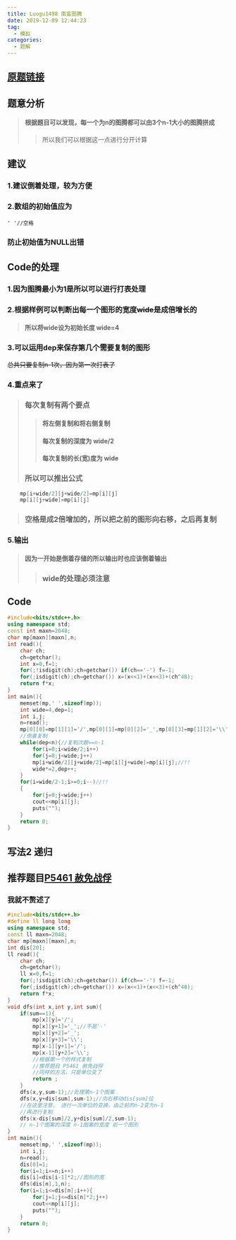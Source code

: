 ```yaml
---
title: Luogu1498 南蛮图腾
date: 2019-12-09 12:44:23
tag:
  - 模拟
categories:
  - 题解
---
```

## [原题链接](https://www.luogu.com.cn/problem/P1498)
## 题意分析
> #### 根据题目可以发现，每一个为n的图腾都可以由3个n-1大小的图腾拼成
>> 所以我们可以根据这一点进行分开计算
## 建议
### 1.建议倒着处理，较为方便
### 2.数组的初始值应为
```
' '//空格
```
### 防止初始值为NULL出错
## Code的处理
### 1.因为图腾最小为1是所以可以进行打表处理
### 2.根据样例可以判断出每一个图形的宽度~~wide~~是成倍增长的
> #### 所以将wide设为初始长度 wide=4
### 3.可以运用dep来保存第几个需要复制的图形
   ~~总共只要复制n-1次，因为第一次打表了~~
### 4.重点来了
>### 每次复制有两个要点
>> #### 将左侧复制和将右侧复制
>> #### 每次复制的深度为 wide/2
>> #### 每次复制的长(宽)度为 wide
>### 所以可以推出公式
```cpp
	mp[i+wide/2][j+wide/2]=mp[i][j]
	mp[i][j+wide]=mp[i][j]
```
>###   空格是成2倍增加的，所以把之前的图形向右移，之后再复制
### 5.输出
>#### 因为一开始是倒着存储的所以输出时也应该倒着输出
>>### wide的处理必须注意
## Code
```cpp
#include<bits/stdc++.h>
using namespace std;
const int maxn=2048;
char mp[maxn][maxn],n;
int read(){
	char ch;
	ch=getchar();
	int x=0,f=1;
	for(;!isdigit(ch);ch=getchar()) if(ch=='-') f=-1;
	for(;isdigit(ch);ch=getchar()) x=(x<<1)+(x<<3)+(ch^48);
	return f*x;
}
int main(){
	memset(mp,' ',sizeof(mp));
	int wide=4,dep=1;
	int i,j; 
	n=read();
	mp[0][0]=mp[1][1]='/',mp[0][1]=mp[0][2]='_',mp[0][3]=mp[1][2]='\\';
	//倒着复制 
	while(dep<n){//复制次数==n-1 
		for(i=0;i<wide/2;i++)
		for(j=0;j<wide;j++)
		mp[i+wide/2][j+wide/2]=mp[i][j+wide]=mp[i][j];//!!
		wide*=2,dep++;
	}
	for(i=wide/2-1;i>=0;i--)//!!
	{
		for(j=0;j<wide;j++)
		cout<<mp[i][j];
		puts("");
	}
	return 0;
} 
```
## 写法2 递归
## 推荐题目[P5461 赦免战俘](https://www.luogu.com.cn/problem/P5461)
### 我就不赘述了
```cpp
#include<bits/stdc++.h>
#define ll long long
using namespace std;
const ll maxn=2048;
char mp[maxn][maxn],n;
int dis[20];
ll read(){
	char ch;
	ch=getchar();
	ll x=0,f=1;
	for(;!isdigit(ch);ch=getchar()) if(ch=='-') f=-1;
	for(;isdigit(ch);ch=getchar()) x=(x<<1)+(x<<3)+(ch^48);
	return f*x;
}
void dfs(int x,int y,int sum){
	if(sum==1){
		mp[x][y]='/';
		mp[x][y+1]='_';//不是'-' 
		mp[x][y+2]='_';
		mp[x][y+3]='\\';
		mp[x-1][y+1]='/';
		mp[x-1][y+2]='\\';
		//根据第一个的样式复制
		//推荐题目 P5461 赦免战俘
		//同样的方法，只是单位变了 
		return ;
	}
	dfs(x,y,sum-1);//处理第n-1个图案
	dfs(x,y+dis[sum],sum-1);//向右移动dis[sum]位 
	//在这里注意， 进行一次单位的变换，由之前的n-2变为n-1
	//再进行复制 
	dfs(x-dis[sum]/2,y+dis[sum]/2,sum-1);
	// n-1个图案的深度 n-1图案的宽度 前一个图形 
}
int main(){
	memset(mp,' ',sizeof(mp));
	int i,j; 
	n=read();
	dis[0]=1;
	for(i=1;i<=n;i++)
	dis[i]=dis[i-1]*2;//图形的宽 
	dfs(dis[n],1,n);
	for(i=1;i<=dis[n];i++){
		for(j=1;j<=dis[n]*2;j++)
		cout<<mp[i][j];
		puts("");
	}
	return 0;
} 
```

